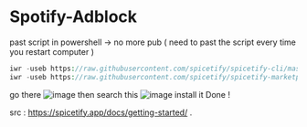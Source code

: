 # Spotify-Adblock
past script in powershell -> no more pub ( need to past the script every time you restart computer )
```php
iwr -useb https://raw.githubusercontent.com/spicetify/spicetify-cli/master/install.ps1 | iex
iwr -useb https://raw.githubusercontent.com/spicetify/spicetify-marketplace/main/resources/install.ps1 | iex
```
go there
![image](https://user-images.githubusercontent.com/113522450/225991248-862c8a50-eeb5-4846-871e-620661ee388f.png)
then search this
![image](https://user-images.githubusercontent.com/113522450/225991422-634fbc01-2438-4d18-8af8-a6571e48ae0b.png)
install it 
Done !

















src : https://spicetify.app/docs/getting-started/ .

